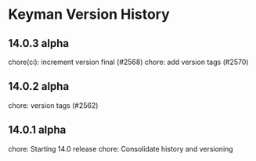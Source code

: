 # Keyman Version History

## 14.0.3 alpha

chore(ci): increment version final (#2568)
chore: add version tags (#2570)

## 14.0.2 alpha

chore: version tags (#2562)

## 14.0.1 alpha

chore: Starting 14.0 release
chore: Consolidate history and versioning

